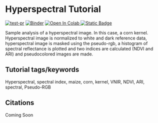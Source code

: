# Hyperspectral Tutorial

[![test-pr](https://github.com/danforthcenter/plantcv-tutorial-hyperspectral/actions/workflows/cs-tests.yml/badge.svg)](https://github.com/danforthcenter/plantcv-tutorial-hyperspectral/actions/workflows/cs-tests.yml)
[![Binder](https://mybinder.org/badge_logo.svg)](https://mybinder.org/v2/gh/danforthcenter/plantcv-tutorial-hyperspectral/HEAD?labpath=index.ipynb)
<a target="_blank" href="https://colab.research.google.com/github/danforthcenter/plantcv-tutorial-hyperspectral.git">
  <img src="https://colab.research.google.com/assets/colab-badge.svg" alt="Open In Colab"/>
</a>
[![Static Badge](https://img.shields.io/badge/Open%20on%20GitHub-black?logo=github)
](https://github.com/danforthcenter/plantcv-tutorial-hyperspectral.git)

Sample analysis of a hyperspectral image. In this case, a corn kernel. 
Hyperspectral image is normalized to white and dark reference data, hyperspectral image is masked using the pseudo-rgb, a histogram of spectral reflectance is plotted and two indices are calculated (NDVI and ARI) and pseudocolored images are made.




## Tutorial tags/keywords

Hyperspectral, spectral index, maize, corn, kernel, VNIR, NDVI, ARI, spectral, Pseudo-RGB

## Citations

Coming Soon
